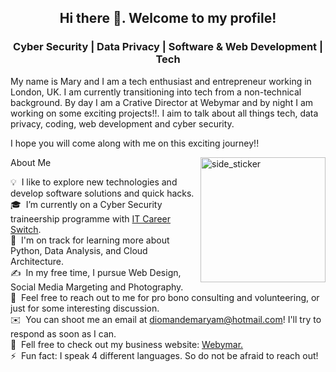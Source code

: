<h2 align="center">Hi there 👋. Welcome to my profile! </h2>

<h3 align="center">Cyber Security | Data Privacy | Software & Web Development | Tech </h3>

My name is Mary and I am a tech enthusiast and entrepreneur working in London, UK. I am currently transitioning into tech from a non-technical background. By day I am a Crative Director at Webymar and by night I am working on some exciting projects!!. I aim to talk about all things tech, data privacy, coding, web development and cyber security.

I hope you will come along with me on this exciting journey!!

<img align="right" width=200px height=200px alt="side_sticker" src="https://media.giphy.com/media/TEnXkcsHrP4YedChhA/giphy.gif"/>

About Me

💡 &nbsp;I like to explore new technologies and develop software solutions and quick hacks.\
🎓 &nbsp;I’m currently on a Cyber Security traineership programme with [IT Career Switch]([url](https://www.linkedin.com/company/it-career-switch/mycompany/)).\
🌱 &nbsp;I'm on track for learning more about Python, Data Analysis, and Cloud Architecture.\
✍️ &nbsp;In my free time, I pursue Web Design, Social Media Margeting and Photography.\
💬 &nbsp;Feel free to reach out to me for pro bono consulting and volunteering, or just for some interesting discussion.\
✉️ &nbsp;You can shoot me an email at diomandemaryam@hotmail.com! I'll try to respond as soon as I can.\
📄 &nbsp;Fell free to check out my business website: [Webymar.]([url](https://www.webymar.com/))\
⚡ &nbsp;Fun fact: I speak 4 different languages. So do not be afraid to reach out!



